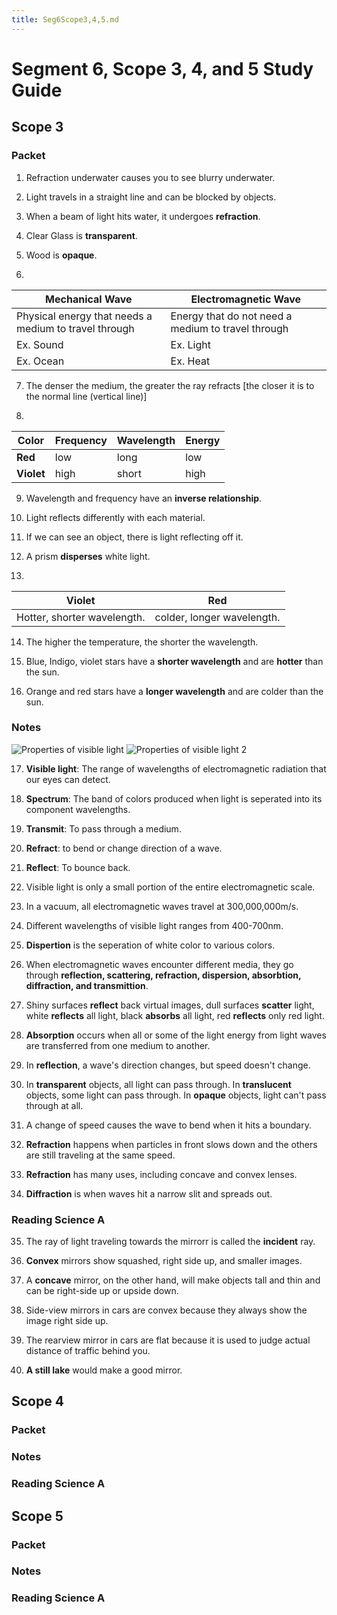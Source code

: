 ```yaml
---
title: Seg6Scope3,4,5.md
---
```


# Segment 6, Scope 3, 4, and 5 Study Guide

## Scope 3

### Packet

1. Refraction underwater causes you to see blurry underwater.

2. Light travels in a straight line and can be blocked by objects.

3. When a beam of light hits water, it undergoes **refraction**.

4. Clear Glass is **transparent**.

5. Wood is **opaque**.

6. 
Mechanical Wave | Electromagnetic Wave
--- | ---
Physical energy that needs a medium to travel through | Energy that do not need a medium to travel through
Ex. Sound | Ex. Light
Ex. Ocean | Ex. Heat

7. The denser the medium, the greater the ray refracts [the closer it is to the normal line (vertical line)]

8. 
Color | Frequency | Wavelength | Energy
--- | --- | --- | ---
**Red** | low | long | low
**Violet** | high | short | high

9. Wavelength and frequency have an **inverse relationship**.

10. Light reflects differently with each material.

11. If we can see an object, there is light reflecting off it.

12. A prism **disperses** white light.

13. 

Violet | Red
--- | ---
Hotter, shorter wavelength. | colder, longer wavelength.



14. The higher the temperature, the shorter the wavelength.

15. Blue, Indigo, violet stars have a **shorter wavelength** and are **hotter** than the sun.

16. Orange and red stars have a **longer wavelength** and are colder than the sun.

### Notes
![Properties of visible light](image.png)
![Properties of visible light 2](image-2.png)



17. **Visible light**: The range of wavelengths of electromagnetic radiation that our eyes can detect.

18. **Spectrum**: The band of colors produced when light is seperated into its component wavelengths.

19. **Transmit**: To pass through a medium.

20. **Refract**: to bend or change direction of a wave.

21. **Reflect**: To bounce back.

22. Visible light is only a small portion of the entire electromagnetic scale.

23. In a vacuum, all electromagnetic waves travel at 300,000,000m/s.

24. Different wavelengths of visible light ranges from 400-700nm.

25. **Dispertion** is the seperation of white color to various colors.

26. When electromagnetic waves encounter different media, they go through **reflection, scattering, refraction, dispersion, absorbtion, diffraction, and transmittion**.

27. Shiny surfaces **reflect** back virtual images, dull surfaces **scatter** light, white **reflects** all light, black **absorbs** all light, red **reflects** only red light.

28. **Absorption** occurs when all or some of the light energy from light waves are transferred from one medium to another.

29. In **reflection**, a wave's direction changes, but speed doesn't change.

30. In **transparent** objects, all light can pass through. In **translucent** objects, some light can pass through. In **opaque** objects, light can't pass through at all.

31. A change of speed causes the wave to bend when it hits a boundary.

32. **Refraction** happens when particles in front slows down and the others are still traveling at the same speed.

33. **Refraction** has many uses, including concave and convex lenses.

34. **Diffraction** is when waves hit a narrow slit and spreads out.

### Reading Science A

35. The ray of light traveling towards the mirrorr is called the **incident** ray.

36. **Convex** mirrors show squashed, right side up, and smaller images. 

37. A **concave** mirror, on the other hand, will make objects tall and thin and can be right-side up or upside down.

38. Side-view mirrors in cars are convex because they always show the image right side up.

39. The rearview mirror in cars are flat because it is used to judge actual distance of traffic behind you.

40. **A still lake** would make a good mirror.

## Scope 4

### Packet

### Notes

### Reading Science A

## Scope 5

### Packet

### Notes

### Reading Science A
